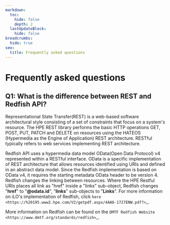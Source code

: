 ```yaml
---
markdown:
  toc:
    hide: false
    depth: 2
  lastUpdateBlock:
    hide: false
breadcrumbs:
  hide: true
seo:
  title: Frequently asked questions
---
```


# Frequently asked questions

Q1: What is the difference between REST and Redfish API?
--------------------------------------------------------

Representational State Transfer(REST) is a web-based software architectural style consisting of a set of constraints that focus on a system's resource. The HPE REST library performs the basic HTTP operations GET, POST, PUT, PATCH and DELETE on resources using the HATEOS (Hypermedia as the Engine of Application) REST architecture. RESTful typically refers to web services implementing REST architecture.

Redfish API uses a hypermedia data model OData(Open Data Protocol) v4 represented within a RESTful interface. OData is a specific implementation of REST architecture that allows resources identified using URIs and defined in an abstract data model. Since the Redfish implementation is based on OData v4, it requires the starting metadata OData header to be version 4. Redfish changes the linking between resources. Where the HPE Restful URIs places all link as "href" inside a "links" sub-object, Redfish changes "**href**" to "**@odata.id**", "**links**" sub-objects to "**Links**". For more information on iLO's implementation of Redfish, click `here <https://h20195.www2.hpe.com/V2/getpdf.aspx/4AA6-1727ENW.pdf?>`_.

More information on Redfish can be found on the `DMTF Redfish Website <https://www.dmtf.org/standards/redfish>`_.
